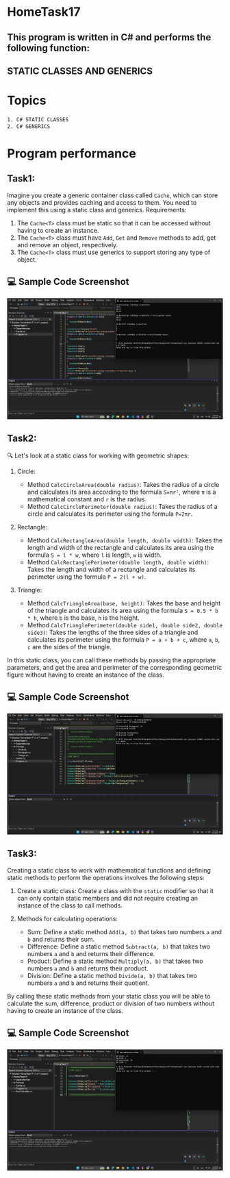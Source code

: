 # HomeTask17

## This program is written in C# and performs the following function:

## STATIC CLASSES AND GENERICS

# Topics

```
1. C# STATIC CLASSES
2. C# GENERICS
```

# Program performance

## Task1:

Imagine you create a generic container class called `Cache`,
which can store any objects and provides caching and access to them.
You need to implement this using a static class and generics.
Requirements:

1. The `Cache<T>` class must be static so that it can be accessed without having to create an instance.
2. The `Cache<T>` class must have `Add`, `Get` and `Remove` methods to add, get and remove an object, respectively.
3. The `Cache<T>` class must use generics to support storing any type of object.

## 💻 Sample Code Screenshot

![Images](./Pictures/Screenshot_1.png)

## Task2:

🔍 Let's look at a static class for working with geometric shapes:

1. Circle:

   - Method `CalcCircleArea(double radius)`: Takes the radius of a circle and calculates its area
     according to the formula `S=πr²`, where `π` is a mathematical constant and `r` is the radius.
   - Method `CalcCirclePerimeter(double radius)`: Takes the radius of a circle and calculates its perimeter using the formula `P=2πr`.

2. Rectangle:

   - Method `CalcRectangleArea(double length, double width)`: Takes the length and width of the rectangle and
     calculates its area using the formula `S = l * w`, where `l` is length, `w` is width.
   - Method `CalcRectanglePerimeter(double length, double width)`:
     Takes the length and width of a rectangle and calculates its perimeter using the formula `P = 2(l + w)`.

3. Triangle:
   - Method `CalcTriangleArea(base, height)`: Takes the base and height of the triangle and
     calculates its area using the formula `S = 0.5 * b * h`, where `b` is the base, `h` is the height.
   - Method `CalcTrianglePerimeter(double side1, double side2, double side3)`: Takes the lengths of the three sides of a triangle and calculates its perimeter using the formula `P = a + b + c`, where `a`, `b`, `c` are the sides of the triangle.

In this static class, you can call these methods by passing the appropriate parameters,
and get the area and perimeter of the corresponding geometric figure without having to create an instance of the class.

## 💻 Sample Code Screenshot

![Images](./Pictures/Screenshot_2.png)

## Task3:

Creating a static class to work with mathematical functions and defining static methods to perform the operations involves the following steps:

1. Create a static class: Create a class with the `static` modifier so that it can only contain
   static members and did not require creating an instance of the class to call methods.

2. Methods for calculating operations:
   - Sum: Define a static method `Add(a, b)` that takes two numbers `a` and `b` and returns their sum.
   - Difference: Define a static method `Subtract(a, b)` that takes two numbers `a` and `b` and returns their difference.
   - Product: Define a static method `Multiply(a, b)` that takes two numbers `a` and `b` and returns their product.
   - Division: Define a static method `Divide(a, b)` that takes two numbers `a` and `b` and returns their quotient.

By calling these static methods from your static class you will be able to calculate the sum, difference,
product or division of two numbers without having to create an instance of the class.

## 💻 Sample Code Screenshot

![Images](./Pictures/Screenshot_3.png)

